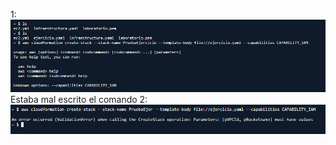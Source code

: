 1:
![alt text](errores\error1.png)
Estaba mal escrito el comando
2:
![alt text](errores\error2.png)
